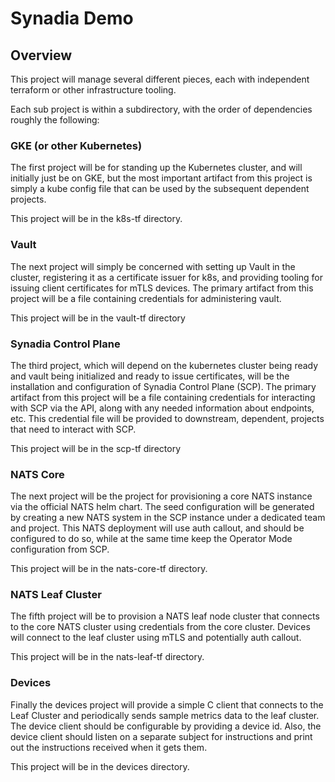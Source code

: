 # Synadia Demo

## Overview

This project will manage several different pieces, each with independent
terraform or other infrastructure tooling.

Each sub project is within a subdirectory, with the order of dependencies
roughly the following:

### GKE (or other Kubernetes)

The first project will be for standing up the Kubernetes cluster, and will
initially just be on GKE, but the most important artifact from this project is
simply a kube config file that can be used by the subsequent dependent projects.

This project will be in the k8s-tf directory.

### Vault

The next project will simply be concerned with setting up Vault in the cluster,
registering it as a certificate issuer for k8s, and providing tooling for
issuing client certificates for mTLS devices. The primary artifact from this
project will be a file containing credentials for administering vault.

This project will be in the vault-tf directory

### Synadia Control Plane

The third project, which will depend on the kubernetes cluster being ready and
vault being initialized and ready to issue certificates, will be the
installation and configuration of Synadia Control Plane (SCP). The primary
artifact from this project will be a file containing credentials for interacting
with SCP via the API, along with any needed information about endpoints, etc.
This credential file will be provided to downstream, dependent, projects that
need to interact with SCP.

This project will be in the scp-tf directory

### NATS Core

The next project will be the project for provisioning a core NATS instance via
the official NATS helm chart. The seed configuration will be generated by
creating a new NATS system in the SCP instance under a dedicated team and
project. This NATS deployment will use auth callout, and should be configured
to do so, while at the same time keep the Operator Mode configuration from SCP.

This project will be in the nats-core-tf directory.

### NATS Leaf Cluster

The fifth project will be to provision a NATS leaf node cluster that connects to
the core NATS cluster using credentials from the core cluster. Devices will
connect to the leaf cluster using mTLS and potentially auth callout.

This project will be in the nats-leaf-tf directory.

### Devices

Finally the devices project will provide a simple C client that connects to the
Leaf Cluster and periodically sends sample metrics data to the leaf cluster.
The device client should be configurable by providing a device id. Also, the
device client should listen on a separate subject for instructions and print out
the instructions received when it gets them.

This project will be in the devices directory.
